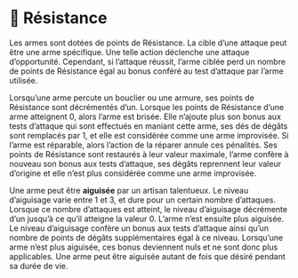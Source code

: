 # 🚧 Résistance

Les armes sont dotées de points de Résistance. La cible d’une attaque peut être une arme spécifique. Une telle action déclenche une attaque d’opportunité. Cependant, si l’attaque réussit, l’arme ciblée perd un nombre de points de Résistance égal au bonus conféré au test d’attaque par l’arme utilisée.

Lorsqu’une arme percute un bouclier ou une armure, ses points de Résistance sont décrémentés d’un. Lorsque les points de Résistance d’une arme atteignent 0, alors l’arme est brisée. Elle n’ajoute plus son bonus aux tests d’attaque qui sont effectués en maniant cette arme, ses dés de dégâts sont remplacés par 1, et elle est considérée comme une arme improvisée. Si l’arme est réparable, alors l’action de la réparer annule ces pénalités. Ses points de Résistance sont restaurés à leur valeur maximale, l’arme confère à nouveau son bonus aux tests d’attaque, ses dégâts reprennent leur valeur d’origine et elle n’est plus considérée comme une arme improvisée.

Une arme peut être **aiguisée** par un artisan talentueux. Le niveau d’aiguisage varie entre 1 et 3, et dure pour un certain nombre d’attaques. Lorsque ce nombre d’attaques est atteint, le niveau d’aiguisage décrémente d’un jusqu’à ce qu’il atteigne la valeur 0. L’arme n’est ensuite plus aiguisée. Le niveau d’aiguisage confère un bonus aux tests d’attaque ainsi qu’un nombre de points de dégâts supplémentaires égal à ce niveau. Lorsqu’une arme n’est plus aiguisée, ces bonus deviennent nuls et ne sont donc plus applicables. Une arme peut être aiguisée autant de fois que désiré pendant sa durée de vie.
